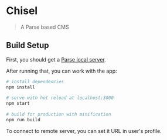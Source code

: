 Chisel
=====================

> A Parse based CMS

## Build Setup

First, you should get a [Parse local server](https://github.com/Nes-si/chisel-parse-server).

After running that, you can work with the app:

``` bash
# install dependencies
npm install
 
# serve with hot reload at localhost:3000
npm start
 
# build for production with minification
npm run build
```

To connect to remote server, you can set it URL in user's profile.
